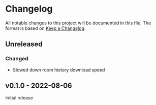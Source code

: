 # Changelog

All notable changes to this project will be documented in this file.
The format is based on [Keep a Changelog](https://keepachangelog.com/en/1.0.0/).

## Unreleased

### Changed
- Slowed down room history download speed

## v0.1.0 - 2022-08-06

Initial release
